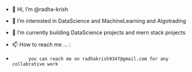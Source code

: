 - 👋 Hi, I’m @radha-krish
- 👀 I’m interested in  DataScience and MachineLearning and Algotrading
- 🌱 I’m currently building   DataScience projects and mern stack projects

- 📫 How to reach me ... :
-           you can reach me on radhakrish9347@gmail.com for any collabrative work 


<!---
radha-krish/radha-krish is a ✨ special ✨ repository because its `README.md` (this file) appears on your GitHub profile.
You can click the Preview link to take a look at your changes.
--->
